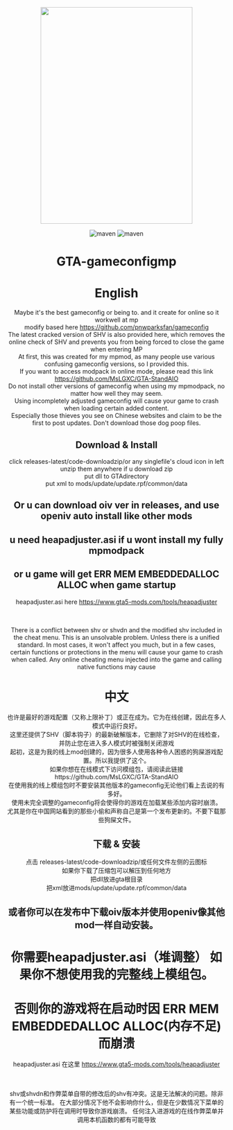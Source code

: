 <div align=center><img width="350" height="500" src="https://raw.githubusercontent.com/MsLGXC/GTA-StandAIO/main/Elaina.jpg"/>

![maven](https://img.shields.io/badge/MsLGXC-%E6%B5%81%E5%85%89%E6%98%9F%E8%BE%B0-brightgreen)
![maven](https://img.shields.io/badge/GTA-1.68[3095]-darkgreen)
  
  <h1>GTA-gameconfigmp</h1>

  # English

  Maybe it's the best gameconfig or being to. and it create for online so it workwell at mp<br>
  modify based here https://github.com/pnwparksfan/gameconfig<br>
  The latest cracked version of SHV is also provided here, which removes the online check of SHV and prevents you from being forced to close the game when entering MP<br>
  At first, this was created for my mpmod, as many people use various confusing gameconfig versions, so I provided this. <br>
  If you want to access modpack in online mode, please read this link https://github.com/MsLGXC/GTA-StandAIO<br>
  Do not install other versions of gameconfig when using my mpmodpack, no matter how well they may seem.<br>
  Using incompletely adjusted gameconfig will cause your game to crash when loading certain added content.<br>
  Especially those thieves you see on Chinese websites and claim to be the first to post updates. Don't download those dog poop files.

  ## Download & Install
  click releases-latest/code-downloadzip/or any singlefile's cloud icon in left<br>
  unzip them anywhere if u download zip<br>
  put dll to GTAdirectory<br>
  put xml to mods/update/update.rpf/common/data

  ## Or u can download oiv ver in releases, and use openiv auto install like other mods

  ## u need heapadjuster.asi if u wont install my fully mpmodpack
  ## or u game will get ERR MEM EMBEDDEDALLOC ALLOC when game startup
  heapadjuster.asi here https://www.gta5-mods.com/tools/heapadjuster<br><br><br>

There is a conflict between shv or shvdn and the modified shv included in the cheat menu. This is an unsolvable problem. Unless there is a unified standard.
In most cases, it won't affect you much, but in a few cases, certain functions or protections in the menu will cause your game to crash when called.
Any online cheating menu injected into the game and calling native functions may cause
  
 # 中文

 也许是最好的游戏配置（又称上限补丁）或正在成为。它为在线创建，因此在多人模式中运行良好。<br>
 这里还提供了SHV（脚本钩子）的最新破解版本，它删除了对SHV的在线检查，并防止您在进入多人模式时被强制关闭游戏<br>
 起初，这是为我的线上mod创建的，因为很多人使用各种令人困惑的狗屎游戏配置。所以我提供了这个。<br>
 如果你想在在线模式下访问模组包，请阅读此链接https://github.com/MsLGXC/GTA-StandAIO<br>
 在使用我的线上模组包时不要安装其他版本的gameconfig无论他们看上去说的有多好。<br>
 使用未完全调整的gameconfig将会使得你的游戏在加载某些添加内容时崩溃。<br>
 尤其是你在中国网站看到的那些小偷和声称自己是第一个发布更新的。不要下载那些狗屎文件。

  ## 下载 & 安装
  点击 releases-latest/code-downloadzip/或任何文件左侧的云图标<br>
  如果你下载了压缩包可以解压到任何地方<br>
  把dll放进gta根目录<br>
  把xml放进mods/update/update.rpf/common/data

  ## 或者你可以在发布中下载oiv版本并使用openiv像其他mod一样自动安装。

  # 你需要heapadjuster.asi（堆调整） 如果你不想使用我的完整线上模组包。
  # 否则你的游戏将在启动时因 ERR MEM EMBEDDEDALLOC ALLOC(内存不足) 而崩溃
  heapadjuster.asi 在这里 https://www.gta5-mods.com/tools/heapadjuster<br><br><br>

  shv或shvdn和作弊菜单自带的修改后的shv有冲突。这是无法解决的问题。除非有一个统一标准。
  在大部分情况下他不会影响你什么，但是在少数情况下菜单的某些功能或防护将在调用时导致你游戏崩溃。
  任何注入进游戏的在线作弊菜单并调用本机函数的都有可能导致
  